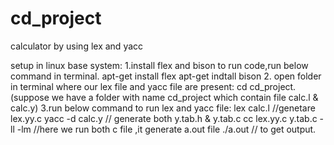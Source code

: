 # cd_project
calculator by using lex and yacc

setup in linux base system:
1.install flex and bison  to run code,run below command in terminal.
   apt-get install flex
   apt-get indtall bison 
2. open folder in terminal where our lex file and yacc file are present:
     cd cd_project.     (suppose we have a folder with name cd_project which contain file calc.l & calc.y)
3.run below command to run lex and yacc file:
   lex calc.l      //genetare lex.yy.c
   yacc -d calc.y     // generate both y.tab.h  & y.tab.c 
   cc lex.yy.c y.tab.c -ll -lm    //here we run both c file ,it generate a.out file
   ./a.out    // to get output.
   
      
    
   
